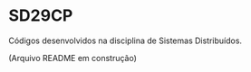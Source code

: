 # SD29CP
Códigos desenvolvidos na disciplina de Sistemas Distribuídos.

(Arquivo README em construção)
